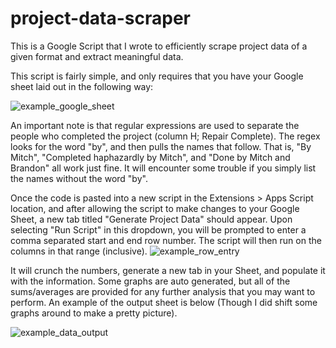 # project-data-scraper
This is a Google Script that I wrote to efficiently scrape project data of a given format and extract meaningful data. 

This script is fairly simple, and only requires that you have your Google sheet laid out in the following way:

![example_google_sheet](https://github.com/user-attachments/assets/e1b714c1-6dae-40a3-84e4-0dd5ca211cf5)

An important note is that regular expressions are used to separate the people who completed the project (column H; Repair Complete). The regex looks for the word "by", and then pulls the names that follow. That is, "By Mitch", "Completed haphazardly by Mitch", and "Done by Mitch and Brandon" all work just fine. It will encounter some trouble if you simply list the names without the word "by".


Once the code is pasted into a new script in the Extensions > Apps Script location, and after allowing the script to make changes to your Google Sheet, a new tab titled "Generate Project Data" should appear. Upon selecting "Run Script" in this dropdown, you will be prompted to enter a comma separated start and end row number. The script will then run on the columns in that range (inclusive).
![example_row_entry](https://github.com/user-attachments/assets/9aad6edd-5b49-475c-9167-7e22ac9c0021)


It will crunch the numbers, generate a new tab in your Sheet, and populate it with the information. Some graphs are auto generated, but all of the sums/averages are provided for any further analysis that you may want to perform. An example of the output sheet is below (Though I did shift some graphs around to make a pretty picture).


![example_data_output](https://github.com/user-attachments/assets/a756c3ba-a421-4418-8512-b4ff3344146e)
